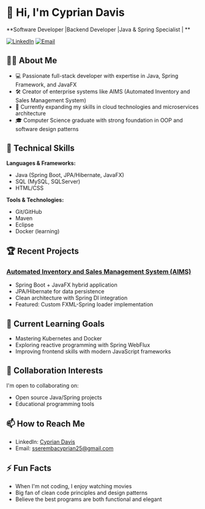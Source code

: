 # 👋 Hi, I'm Cyprian Davis 

**Software Developer |Backend Developer |Java & Spring Specialist | **

[![LinkedIn](https://img.shields.io/badge/LinkedIn-Connect-blue)](https://www.linkedin.com/in/sseremba-cyprian-98254020b)
[![Email](https://img.shields.io/badge/Email-Contact%20Me-red)](mailto:sserembacyprian25@gmail.com)

## 👨‍💻 About Me

- 💻 Passionate full-stack developer with expertise in Java, Spring Framework, and JavaFX
- 🛠️ Creator of enterprise systems like AIMS (Automated Inventory and Sales Management System)
- 🌱 Currently expanding my skills in cloud technologies and microservices architecture
- 🎓 Computer Science graduate with strong foundation in OOP and software design patterns

## 🔧 Technical Skills

**Languages & Frameworks:**
- Java (Spring Boot, JPA/Hibernate, JavaFX)
- SQL (MySQL, SQLServer)
- HTML/CSS

**Tools & Technologies:**
- Git/GitHub
- Maven
- Eclipse
- Docker (learning)

## 🏆 Recent Projects

### [Automated Inventory and Sales Management System (AIMS)](https://github.com/CyprianDavis/AIMS)
- Spring Boot + JavaFX hybrid application
- JPA/Hibernate for data persistence
- Clean architecture with Spring DI integration
- Featured: Custom FXML-Spring loader implementation

## 🌱 Current Learning Goals
- Mastering Kubernetes and Docker
- Exploring reactive programming with Spring WebFlux
- Improving frontend skills with modern JavaScript frameworks

## 💞️ Collaboration Interests
I'm open to collaborating on:
- Open source Java/Spring projects
- Educational programming tools

## 📫 How to Reach Me
- LinkedIn: [Cyprian Davis](https://www.linkedin.com/in/sseremba-cyprian-98254020b)
- Email: sserembacyprian25@gmail.com


## ⚡ Fun Facts
- When I'm not coding, I enjoy watching movies
- Big fan of clean code principles and design patterns
- Believe the best programs are both functional and elegant

